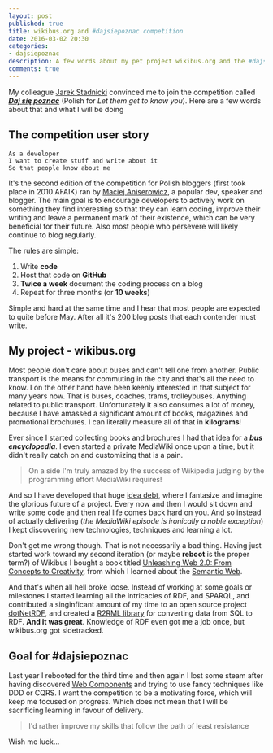 ```yaml
---
layout: post
published: true
title: wikibus.org and #dajsiepoznac competition
date: 2016-03-02 20:30
categories:
- dajsiepoznac
description: A few words about my pet project wikibus.org and the #dajsiepoznac competition
comments: true
---
```


My colleague [Jarek Stadnicki][jareczek] convinced me to join the competition called ***[Daj się poznać][dajsiepoznac]*** 
(Polish for *Let them get to know you*). Here are a few words about that and what I will be doing

<!--more-->

## The competition user story

    As a developer
    I want to create stuff and write about it
    So that people know about me

It's the second edition of the competition for Polish bloggers (first took place in 2010 AFAIK) ran by [Maciej Aniserowicz][maniserowicz],
a popular dev, speaker and blogger. The main goal is to encourage developers to actively work on something they find 
interesting so that they can learn coding, improve their writing and leave a permanent mark of their existence, which 
can be very beneficial for their future. Also most people who persevere will likely continue to blog regularly.

The rules are simple:

1. Write **code**
1. Host that code on **GitHub**
1. **Twice a week** document the coding process on a blog
1. Repeat for three months (or **10 weeks**)

Simple and hard at the same time and I hear that most people are expected to quite before May. After all it's 200 blog
posts that each contender must write.

## My project - wikibus.org

Most people don't care about buses and can't tell one from another. Public transport is the means for commuting in the
city and that's all the need to know. I on the other hand have been keenly interested in that subject for many years now.
That is buses, coaches, trams, trolleybuses. Anything related to public transport. Unfortunately it also consumes a lot of
money, because I have amassed a significant amount of books, magazines and promotional brochures. I can literally measure
all of that in **kilograms**!

Ever since I started collecting books and brochures I had that idea for a ***bus encyclopedia***. I even started a private
MediaWiki once upon a time, but it didn't really catch on and customizing that is a pain. 

> On a side I'm truly amazed by the success of Wikipedia judging by the programming effort MediaWiki requires!

And so I have developed that huge [idea debt][idea-debt], where I fantasize and imagine the glorious future of a project.
Every now and then I would sit down and write some code and then real life comes back hard on you. And so instead of 
actually delivering (*the MediaWiki episode is ironically a noble exception*) I kept discovering new technologies, 
techniques and learning a lot. 

Don't get me wrong though. That is not necessarily a bad thing. Having just started work toward my second iteration (or 
maybe **reboot** is the proper term?) of Wikibus I bought a book titled [Unleashing Web 2.0: From Concepts to Creativity][amazon],
from which I learned about the [Semantic Web][semweb]. 

And that's when all hell broke loose. Instead of working at some goals or milestones I started learning all the intricacies
of RDF, and SPARQL, and contributed a singinficant amount of my time to an open source project [dotNetRDF][dotNetRDF],
and created a [R2RML library][r2rml4net] for converting data from SQL to RDF. **And it was great**. Knowledge of RDF even 
got me a job once, but wikibus.org got sidetracked. 

## Goal for #dajsiepoznac

Last year I rebooted for the third time and then again I lost some steam after having discovered [Web Components][wc] and
trying to use fancy techniques like DDD or CQRS. I want the competition to be a motivating force, which will keep me focused
on progress. Which does not mean that I will be sacrificing learning in favour of delivery.

> I'd rather improve my skills that follow the path of least resistance

Wish me luck...

[jareczek]: https://twitter.com/j_stadnicki
[dajsiepoznac]: http://www.maciejaniserowicz.com/daj-sie-poznac/
[maniserowicz]: http://twitter.com/maniserowicz
[idea-debt]: http://jessicaabel.com/2016/01/27/idea-debt/
[amazon]: http://www.amazon.com/gp/product/0123740347
[semweb]: https://en.wikipedia.org/wiki/Semantic_Web
[dotNetRDF]: http://www.dotnetrdf.org/
[r2rml4net]: http://r2rml.net
[wc]: http://webcomponents.org/